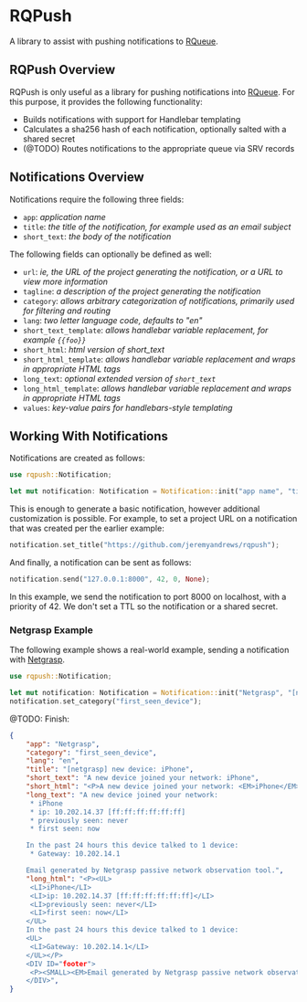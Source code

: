 # RQPush

A library to assist with pushing notifications to [RQueue](https://github.com/jeremyandrews/rqueue).

## RQPush Overview

RQPush is only useful as a library for pushing notifications into [RQueue](https://github.com/jeremyandrews/rqueue). For this purpose, it provides the following functionality:

- Builds notifications with support for Handlebar templating
- Calculates a sha256 hash of each notification, optionally salted with a shared secret
- (@TODO) Routes notifications to the appropriate queue via SRV records

## Notifications Overview

Notifications require the following three fields:

- `app`: _application name_
- `title`: _the title of the notification, for example used as an email subject_
- `short_text`: _the body of the notification_

The following fields can optionally be defined as well:

- `url`: _ie, the URL of the project generating the notification, or a URL to view more information_
- `tagline`: _a description of the project generating the notification_
- `category`: _allows arbitrary categorization of notifications, primarily used for filtering and routing_
- `lang`: _two letter language code, defaults to "en"_
- `short_text_template`: _allows handlebar variable replacement, for example `{{foo}}`_
- `short_html`: _html version of short_text_
- `short_html_template`: _allows handlebar variable replacement and wraps in appropriate HTML tags_
- `long_text`: _optional extended version of `short_text`_
- `long_html_template`: _allows handlebar variable replacement and wraps in appropriate HTML tags_
- `values`: _key-value pairs for handlebars-style templating_

## Working With Notifications

Notifications are created as follows:

```Rust
use rqpush::Notification;

let mut notification: Notification = Notification::init("app name", "title", "short text");
```

This is enough to generate a basic notification, however additional customization is possible. For example, to set a project URL on a notification that was created per the earlier example:

```Rust
notification.set_title("https://github.com/jeremyandrews/rqpush");
```

And finally, a notification can be sent as follows:

```Rust
notification.send("127.0.0.1:8000", 42, 0, None);
```

In this example, we send the notification to port 8000 on localhost, with a priority of 42. We don't set a TTL so the notification or a shared secret.

### Netgrasp Example

The following example shows a real-world example, sending a notification with [Netgrasp](https://github.com/jeremyandrews/netgrasp).

```Rust
use rqpush::Notification;

let mut notification: Notification = Notification::init("Netgrasp", "[netgrasp] new device: {{device}}", "A new device joined your network: {{device}}");
notification.set_category("first_seen_device");
```

@TODO: Finish:

```json
{
    "app": "Netgrasp",
    "category": "first_seen_device",
    "lang": "en",
    "title": "[netgrasp] new device: iPhone",
    "short_text": "A new device joined your network: iPhone",
    "short_html": "<P>A new device joined your network: <EM>iPhone</EM></P>",
    "long_text": "A new device joined your network:
     * iPhone
     * ip: 10.202.14.37 [ff:ff:ff:ff:ff:ff]
     * previously seen: never
     * first seen: now

    In the past 24 hours this device talked to 1 device:
     * Gateway: 10.202.14.1

    Email generated by Netgrasp passive network observation tool.",
    "long_html": "<P><UL>
     <LI>iPhone</LI>
     <LI>ip: 10.202.14.37 [ff:ff:ff:ff:ff:ff]</LI>
     <LI>previously seen: never</LI>
     <LI>first seen: now</LI>
    </UL>
    In the past 24 hours this device talked to 1 device:
    <UL>
     <LI>Gateway: 10.202.14.1</LI>
    </UL></P>
    <DIV ID="footer">
     <P><SMALL><EM>Email generated by Netgrasp passive network observation tool.</EM></SMALL></P>
    </DIV>",
}
```
